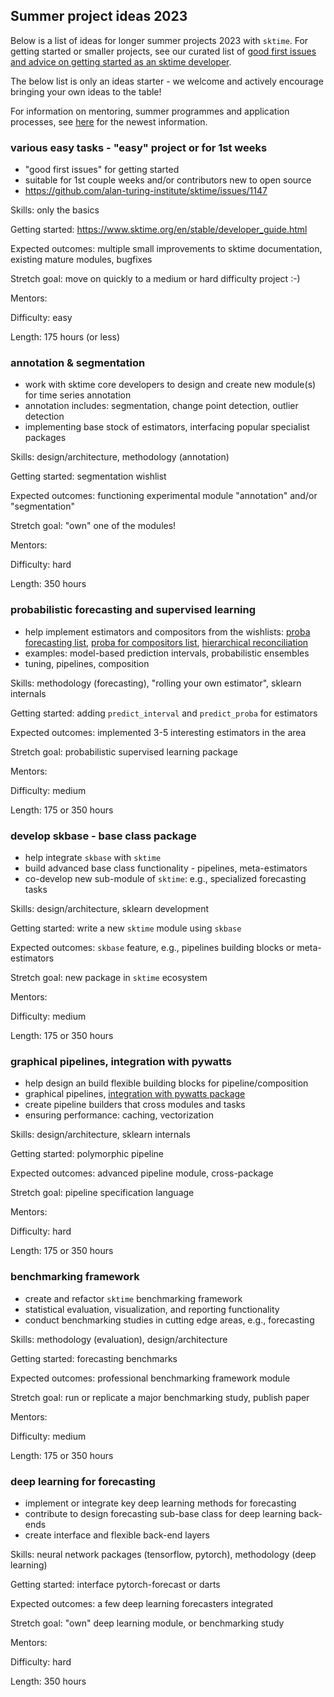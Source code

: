 
## Summer project ideas 2023

Below is a list of ideas for longer summer projects 2023 with `sktime`.
For getting started or smaller projects, see our curated list of [good first issues and advice on getting started as an sktime developer](https://github.com/sktime/sktime/issues/1147).

The below list is only an ideas starter - we welcome and actively encourage bringing your own ideas to the table!

For information on mentoring, summer programmes and application processes, see [here](https://github.com/sktime/mentoring) for the newest information.


### various easy tasks - "easy" project or for 1st weeks

* "good first issues" for getting started
* suitable for 1st couple weeks and/or contributors new to open source
* https://github.com/alan-turing-institute/sktime/issues/1147

Skills: only the basics

Getting started: https://www.sktime.org/en/stable/developer_guide.html

Expected outcomes: multiple small improvements to sktime documentation, existing mature modules, bugfixes

Stretch goal: move on quickly to a medium or hard difficulty project :-)

Mentors:

Difficulty: easy

Length: 175 hours (or less)

### annotation & segmentation

* work with sktime core developers to design and create new module(s) for time series annotation
* annotation includes: segmentation, change point detection, outlier detection
* implementing base stock of estimators, interfacing popular specialist packages

Skills: design/architecture, methodology (annotation)

Getting started: segmentation wishlist

Expected outcomes: functioning experimental module "annotation" and/or "segmentation"

Stretch goal: "own" one of the modules!

Mentors: 

Difficulty: hard

Length: 350 hours

### probabilistic forecasting and supervised learning

* help implement estimators and compositors from the wishlists: [proba forecasting list](https://github.com/alan-turing-institute/sktime/issues/1742), [proba for compositors list](https://github.com/alan-turing-institute/sktime/issues/2088), [hierarchical reconciliation](https://github.com/alan-turing-institute/sktime/issues/2157)
* examples: model-based prediction intervals, probabilistic ensembles
* tuning, pipelines, composition

Skills: methodology (forecasting), "rolling your own estimator", sklearn internals

Getting started: adding `predict_interval` and `predict_proba` for estimators

Expected outcomes: implemented 3-5 interesting estimators in the area

Stretch goal: probabilistic supervised learning package

Mentors:

Difficulty: medium

Length: 175 or 350 hours

### develop skbase - base class package

* help integrate `skbase` with `sktime`
* build advanced base class functionality - pipelines, meta-estimators
* co-develop new sub-module of `sktime`: e.g., specialized forecasting tasks

Skills: design/architecture, sklearn development

Getting started: write a new `sktime` module using `skbase`

Expected outcomes: `skbase` feature, e.g., pipelines building blocks or meta-estimators

Stretch goal: new package in `sktime` ecosystem

Mentors:

Difficulty: medium

Length: 175 or 350 hours

### graphical pipelines, integration with pywatts

* help design an build flexible building blocks for pipeline/composition
* graphical pipelines, [integration with pywatts package](https://github.com/sktime/sktime/issues/2653)
* create pipeline builders that cross modules and tasks
* ensuring performance: caching, vectorization

Skills: design/architecture, sklearn internals

Getting started: polymorphic pipeline

Expected outcomes: advanced pipeline module, cross-package

Stretch goal: pipeline specification language

Mentors:

Difficulty: hard

Length: 175 or 350 hours

### benchmarking framework

* create and refactor `sktime` benchmarking framework
* statistical evaluation, visualization, and reporting functionality
* conduct benchmarking studies in cutting edge areas, e.g., forecasting

Skills: methodology (evaluation), design/architecture

Getting started: forecasting benchmarks

Expected outcomes: professional benchmarking framework module

Stretch goal: run or replicate a major benchmarking study, publish paper

Mentors:

Difficulty: medium

Length: 175 or 350 hours

### deep learning for forecasting

* implement or integrate key deep learning methods for forecasting
* contribute to design forecasting sub-base class for deep learning back-ends
* create interface and flexible back-end layers

Skills: neural network packages (tensorflow, pytorch), methodology (deep learning)

Getting started: interface pytorch-forecast or darts

Expected outcomes: a few deep learning forecasters integrated

Stretch goal: "own" deep learning module, or benchmarking study

Mentors:

Difficulty: hard

Length: 350 hours
